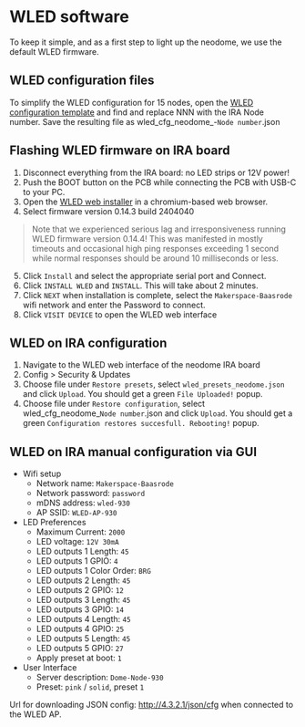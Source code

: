 # WLED software

To keep it simple, and as a first step to light up the neodome, we use the default WLED firmware.

## WLED configuration files

To simplify the WLED configuration for 15 nodes, open the [WLED configuration template](wled_cfg_neodome_NNN.json) and find and replace NNN with the IRA Node number. Save the resulting file as wled_cfg_neodome_-`Node number`.json

## Flashing WLED firmware on IRA board

1.  Disconnect everything from the IRA board: no LED strips or 12V power!
2.  Push the BOOT button on the PCB while connecting the PCB with USB-C to your PC.
3.  Open the [WLED web installer](https://install.wled.me) in a chromium-based web browser.
4.  Select firmware version 0.14.3 build 2404040
> Note that we experienced serious lag and irresponsiveness running WLED firmware version 0.14.4! This was manifested in mostly timeouts and occasional high ping responses exceeding 1 second while normal responses should be around 10 milliseconds or less. 
5.  Click `Install` and select the appropriate serial port and Connect.
6.  Click `INSTALL WLED` and `INSTALL`. This will take about 2 minutes.
7.  Click `NEXT` when installation is complete, select the `Makerspace-Baasrode` wifi network and enter the Password to connect.
8.  Click `VISIT DEVICE` to open the WLED web interface

## WLED on IRA configuration

1.  Navigate to the WLED web interface of the neodome IRA board
2.  Config > Security & Updates
3.  Choose file under `Restore presets`, select `wled_presets_neodome.json` and click `Upload`. You should get a green `File Uploaded!` popup.
4.  Choose file under `Restore configuration`, select wled_cfg_neodome_`Node number`.json and click `Upload`. You should get a green `Configuration restores succesfull. Rebooting!` popup.

## WLED on IRA manual configuration via GUI
        
- Wifi setup
  - Network name: `Makerspace-Baasrode`
  - Network password: `password`
  - mDNS address: `wled-930`
  - AP SSID: `WLED-AP-930`
- LED Preferences
  - Maximum Current: `2000`
  - LED voltage: `12V 30mA`
  - LED outputs 1 Length: `45`
  - LED outputs 1 GPIO: `4`
  - LED outputs 1 Color Order: `BRG`
  - LED outputs 2 Length: `45`
  - LED outputs 2 GPIO: `12`
  - LED outputs 3 Length: `45`
  - LED outputs 3 GPIO: `14`
  - LED outputs 4 Length: `45`
  - LED outputs 4 GPIO: `25`
  - LED outputs 5 Length: `45`
  - LED outputs 5 GPIO: `27`
  - Apply preset at boot: `1`
 - User Interface
   - Server description: `Dome-Node-930`
   - Preset: `pink` / `solid`, preset `1`
        
Url for downloading JSON config: http://4.3.2.1/json/cfg when connected to the WLED AP.

